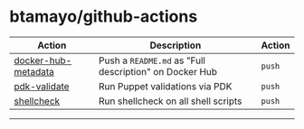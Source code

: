# btamayo/github-actions

| Action              | Description                                            | Action |
|---------------------|--------------------------------------------------------|--------|
| [docker-hub-metadata](https://github.com/btamayo/github-actions/tree/master/docker-hub-metadata) | Push a `README.md` as "Full description" on Docker Hub | `push` |
| [pdk-validate](https://github.com/btamayo/github-actions/tree/master/pdk-validate) | Run Puppet validations via PDK                         | `push` |
| [shellcheck](https://github.com/btamayo/github-actions/tree/master/shellcheck)          | Run shellcheck on all shell scripts                    | `push` |

----